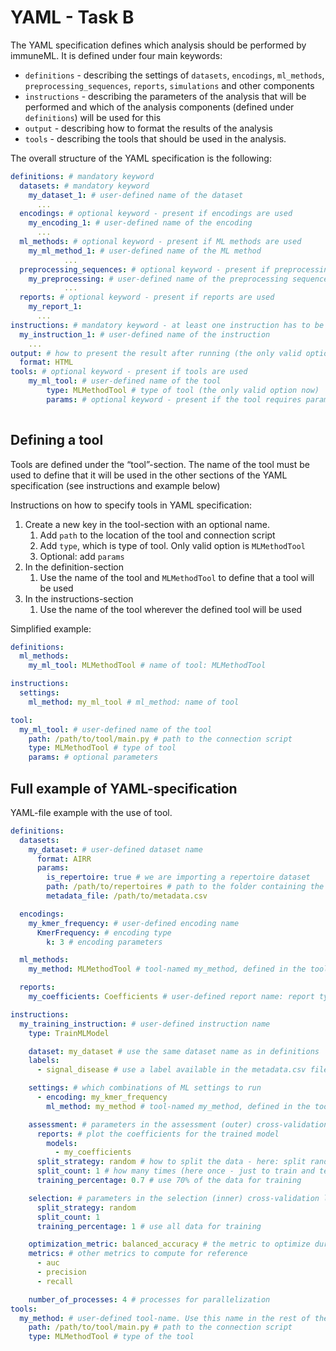 # YAML - Task B

The YAML specification defines which analysis should be performed by immuneML. It is defined under four main keywords:

- `definitions` - describing the settings of `datasets`, `encodings`, `ml_methods`, `preprocessing_sequences`, `reports`, `simulations` and other components
- `instructions` - describing the parameters of the analysis that will be performed and which of the analysis components (defined under `definitions`) will be used for this
- `output` - describing how to format the results of the analysis
- `tools` - describing the tools that should be used in the analysis.

The overall structure of the YAML specification is the following:

```yaml
definitions: # mandatory keyword
  datasets: # mandatory keyword
    my_dataset_1: # user-defined name of the dataset
      ... 
  encodings: # optional keyword - present if encodings are used
    my_encoding_1: # user-defined name of the encoding
      ... 
  ml_methods: # optional keyword - present if ML methods are used
    my_ml_method_1: # user-defined name of the ML method
			...
  preprocessing_sequences: # optional keyword - present if preprocessing sequences are used
    my_preprocessing: # user-defined name of the preprocessing sequence
			...
  reports: # optional keyword - present if reports are used
    my_report_1:
      ... 
instructions: # mandatory keyword - at least one instruction has to be specified
  my_instruction_1: # user-defined name of the instruction
    ... 
output: # how to present the result after running (the only valid option now)
  format: HTML
tools: # optional keyword - present if tools are used
	my_ml_tool: # user-defined name of the tool
		type: MLMethodTool # type of tool (the only valid option now)
		params: # optional keyword - present if the tool requires params
		
```

## Defining a tool

Tools are defined under the “tool”-section. The name of the tool must be used to define that it will be used in the other sections of the YAML specification (see instructions and example below)

Instructions on how to specify tools in YAML specification:

1. Create a new key in the tool-section with an optional name.
    1. Add `path` to the location of the tool and connection script
    2. Add `type`, which is type of tool. Only valid option is `MLMethodTool`
    3. Optional: add `params`
2. In the definition-section
    1. Use the name of the tool and `MLMethodTool` to define that a tool will be used
3. In the instructions-section
    1. Use the name of the tool wherever the defined tool will be used

Simplified example: 

```yaml
definitions:
  ml_methods: 
    my_ml_tool: MLMethodTool # name of tool: MLMethodTool

instructions:
  settings:
    ml_method: my_ml_tool # ml_method: name of tool

tool:
  my_ml_tool: # user-defined name of the tool
    path: /path/to/tool/main.py # path to the connection script
    type: MLMethodTool # type of tool
    params: # optional parameters
```

## Full example of YAML-specification

YAML-file example with the use of tool. 

```yaml
definitions:
  datasets:
    my_dataset: # user-defined dataset name
      format: AIRR
      params:
        is_repertoire: true # we are importing a repertoire dataset
        path: /path/to/repertoires # path to the folder containing the repertoire .tsv files
        metadata_file: /path/to/metadata.csv

  encodings:
    my_kmer_frequency: # user-defined encoding name
      KmerFrequency: # encoding type
        k: 3 # encoding parameters

  ml_methods:
    my_method: MLMethodTool # tool-named my_method, defined in the tool-section

  reports:
    my_coefficients: Coefficients # user-defined report name: report type (no user-specified parameters)

instructions:
  my_training_instruction: # user-defined instruction name
    type: TrainMLModel

    dataset: my_dataset # use the same dataset name as in definitions
    labels:
      - signal_disease # use a label available in the metadata.csv file

    settings: # which combinations of ML settings to run
      - encoding: my_kmer_frequency
        ml_method: my_method # tool-named my_method, defined in the tool-section

    assessment: # parameters in the assessment (outer) cross-validation loop
      reports: # plot the coefficients for the trained model
        models:
          - my_coefficients
      split_strategy: random # how to split the data - here: split randomly
      split_count: 1 # how many times (here once - just to train and test)
      training_percentage: 0.7 # use 70% of the data for training

    selection: # parameters in the selection (inner) cross-validation loop
      split_strategy: random
      split_count: 1
      training_percentage: 1 # use all data for training

    optimization_metric: balanced_accuracy # the metric to optimize during nested cross-validation when comparing multiple models
    metrics: # other metrics to compute for reference
      - auc
      - precision
      - recall

    number_of_processes: 4 # processes for parallelization
tools:
  my_method: # user-defined tool-name. Use this name in the rest of the YAML-file where tool should be used
    path: /path/to/tool/main.py # path to the connection script
    type: MLMethodTool # type of the tool
```